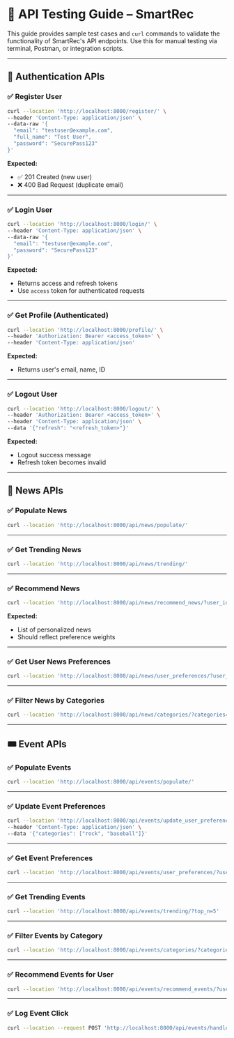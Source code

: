 # 🧪 API Testing Guide – SmartRec

This guide provides sample test cases and `curl` commands to validate the functionality of SmartRec's API endpoints. Use this for manual testing via terminal, Postman, or integration scripts.

---

## 🔐 Authentication APIs

### ✅ Register User

```bash
curl --location 'http://localhost:8000/register/' \
--header 'Content-Type: application/json' \
--data-raw '{
  "email": "testuser@example.com",
  "full_name": "Test User",
  "password": "SecurePass123"
}'
```

**Expected:**

* ✅ 201 Created (new user)
* ❌ 400 Bad Request (duplicate email)

---

### ✅ Login User

```bash
curl --location 'http://localhost:8000/login/' \
--header 'Content-Type: application/json' \
--data-raw '{
  "email": "testuser@example.com",
  "password": "SecurePass123"
}'
```

**Expected:**

* Returns access and refresh tokens
* Use `access` token for authenticated requests

---

### ✅ Get Profile (Authenticated)

```bash
curl --location 'http://localhost:8000/profile/' \
--header 'Authorization: Bearer <access_token>' \
--header 'Content-Type: application/json'
```

**Expected:**

* Returns user's email, name, ID

---

### ✅ Logout User

```bash
curl --location 'http://localhost:8000/logout/' \
--header 'Authorization: Bearer <access_token>' \
--header 'Content-Type: application/json' \
--data '{"refresh": "<refresh_token>"}'
```

**Expected:**

* Logout success message
* Refresh token becomes invalid

---

## 📰 News APIs

### ✅ Populate News

```bash
curl --location 'http://localhost:8000/api/news/populate/'
```

---

### ✅ Get Trending News

```bash
curl --location 'http://localhost:8000/api/news/trending/'
```

---

### ✅ Recommend News

```bash
curl --location 'http://localhost:8000/api/news/recommend_news/?user_id=1'
```

**Expected:**

* List of personalized news
* Should reflect preference weights

---

### ✅ Get User News Preferences

```bash
curl --location 'http://localhost:8000/api/news/user_preferences/?user_id=1'
```

---

### ✅ Filter News by Categories

```bash
curl --location 'http://localhost:8000/api/news/categories/?categories=technology&categories=science'
```

---

## 🎟 Event APIs

### ✅ Populate Events

```bash
curl --location 'http://localhost:8000/api/events/populate/'
```

---

### ✅ Update Event Preferences

```bash
curl --location 'http://localhost:8000/api/events/update_user_preferences/?user_id=1' \
--header 'Content-Type: application/json' \
--data '{"categories": ["rock", "baseball"]}'
```

---

### ✅ Get Event Preferences

```bash
curl --location 'http://localhost:8000/api/events/user_preferences/?user_id=1'
```

---

### ✅ Get Trending Events

```bash
curl --location 'http://localhost:8000/api/events/trending/?top_n=5'
```

---

### ✅ Filter Events by Category

```bash
curl --location 'http://localhost:8000/api/events/categories/?categories=rock&categories=baseball'
```

---

### ✅ Recommend Events for User

```bash
curl --location 'http://localhost:8000/api/events/recommend_events/?user_id=1'
```

---

### ✅ Log Event Click

```bash
curl --location --request POST 'http://localhost:8000/api/events/handle_click/?user_id=test_user&event_id=REAL_EVENT_ID'
```
